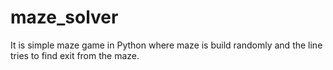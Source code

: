 # maze_solver
It is simple maze game in Python where maze is build randomly and the line tries to find exit from the maze.
